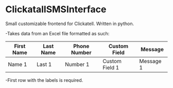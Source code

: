 # ClickatallSMSInterface
Small customizable frontend for Clickatell. Written in python.

-Takes data from an Excel file formatted as such:


| First Name  | Last Name | Phone Number | Custom Field | Message |
| ------------- | ------------- | ------------- | ------------- | ------------- |
| Name 1  | Last 1  | Number 1 | Custom Field 1 | Message 1|

-First row with the labels is required.
